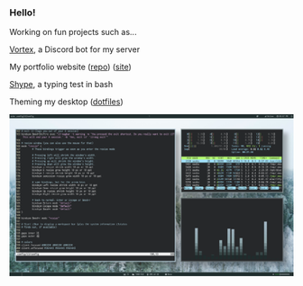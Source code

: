 ### Hello!
Working on fun projects such as...

  [Vortex](https://github.com/intelligentlet/gfgbot), a Discord bot for my server
  
  My portfolio website ([repo](https://github.com/intelligentlet/intelligentlet.github.io)) ([site](https://intelligentlet.github.io))
  
  [Shype](https://github.com/intelligentlet/shype), a typing test in bash
  
  Theming my desktop ([dotfiles](https://github.com/IntelligentLet/wfrst))
  
  ![cool](https://raw.githubusercontent.com/IntelligentLet/wfrst/master/screenshot_20210103_155708.png)

